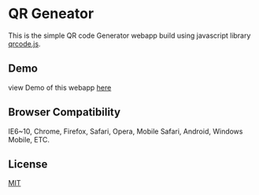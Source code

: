 # QR Geneator

This is the simple QR code Generator webapp build using javascript library [qrcode.js](https://github.com/davidshimjs/qrcodejs).

## Demo

view Demo of this webapp [here](https://apurvanmorey.github.io/qrgenerator/)

## Browser Compatibility

IE6~10, Chrome, Firefox, Safari, Opera, Mobile Safari, Android, Windows Mobile, ETC.

## License
[MIT](https://choosealicense.com/licenses/mit/)
